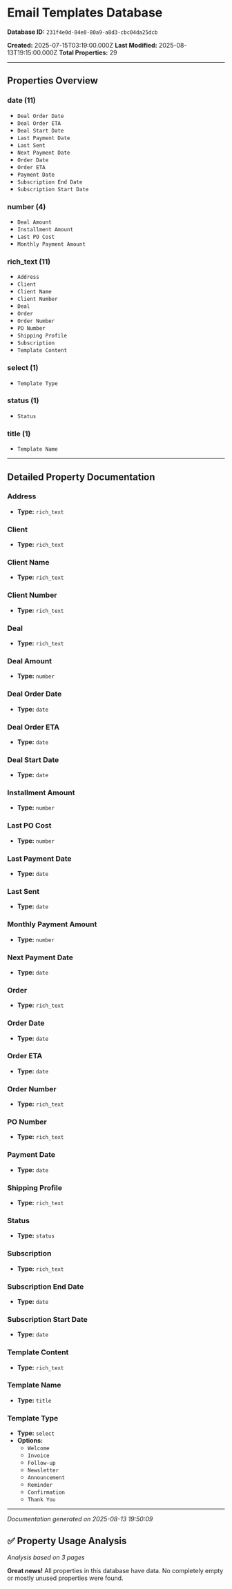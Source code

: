 # Email Templates Database

**Database ID:** `231f4e0d-84e0-80a9-a8d3-cbc04da25dcb`

**Created:** 2025-07-15T03:19:00.000Z
**Last Modified:** 2025-08-13T19:15:00.000Z
**Total Properties:** 29

---

## Properties Overview

### date (11)
- `Deal Order Date`
- `Deal Order ETA`
- `Deal Start Date`
- `Last Payment Date`
- `Last Sent`
- `Next Payment Date`
- `Order Date`
- `Order ETA`
- `Payment Date`
- `Subscription End Date`
- `Subscription Start Date`

### number (4)
- `Deal Amount`
- `Installment Amount`
- `Last PO Cost`
- `Monthly Payment Amount`

### rich_text (11)
- `Address`
- `Client`
- `Client Name`
- `Client Number`
- `Deal`
- `Order`
- `Order Number`
- `PO Number`
- `Shipping Profile`
- `Subscription`
- `Template Content`

### select (1)
- `Template Type`

### status (1)
- `Status`

### title (1)
- `Template Name`

---

## Detailed Property Documentation

### Address
- **Type:** `rich_text`

### Client
- **Type:** `rich_text`

### Client Name
- **Type:** `rich_text`

### Client Number
- **Type:** `rich_text`

### Deal
- **Type:** `rich_text`

### Deal Amount
- **Type:** `number`

### Deal Order Date
- **Type:** `date`

### Deal Order ETA
- **Type:** `date`

### Deal Start Date
- **Type:** `date`

### Installment Amount
- **Type:** `number`

### Last PO Cost
- **Type:** `number`

### Last Payment Date
- **Type:** `date`

### Last Sent
- **Type:** `date`

### Monthly Payment Amount
- **Type:** `number`

### Next Payment Date
- **Type:** `date`

### Order
- **Type:** `rich_text`

### Order Date
- **Type:** `date`

### Order ETA
- **Type:** `date`

### Order Number
- **Type:** `rich_text`

### PO Number
- **Type:** `rich_text`

### Payment Date
- **Type:** `date`

### Shipping Profile
- **Type:** `rich_text`

### Status
- **Type:** `status`

### Subscription
- **Type:** `rich_text`

### Subscription End Date
- **Type:** `date`

### Subscription Start Date
- **Type:** `date`

### Template Content
- **Type:** `rich_text`

### Template Name
- **Type:** `title`

### Template Type
- **Type:** `select`
- **Options:**
  - `Welcome`
  - `Invoice`
  - `Follow-up`
  - `Newsletter`
  - `Announcement`
  - `Reminder`
  - `Confirmation`
  - `Thank You`

---

*Documentation generated on 2025-08-13 19:50:09*
## ✅ Property Usage Analysis

*Analysis based on 3 pages*

**Great news!** All properties in this database have data. No completely empty or mostly unused properties were found.

